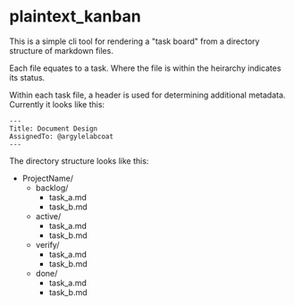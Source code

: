 # plaintext_kanban

This is a simple cli tool for rendering a "task board" from a directory structure of markdown files.

Each file equates to a task.  Where the file is within the heirarchy indicates its status.

Within each task file, a header is used for determining additional metadata.  Currently it looks like this:

```
---
Title: Document Design
AssignedTo: @argylelabcoat
---
```

The directory structure looks like this:

* ProjectName/
  * backlog/
    * task_a.md
    * task_b.md
  * active/
    * task_a.md
    * task_b.md
  * verify/
    * task_a.md
    * task_b.md
  * done/
    * task_a.md
    * task_b.md
